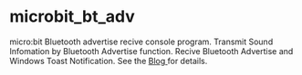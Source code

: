 # microbit_bt_adv
micro:bit Bluetooth advertise recive console program.
Transmit Sound Infomation by Bluetooth Advertise function.
Recive Bluetooth Advertise and Windows Toast Notification.
See the [Blog ](https://shinjishioda.blogspot.com/) for details.
